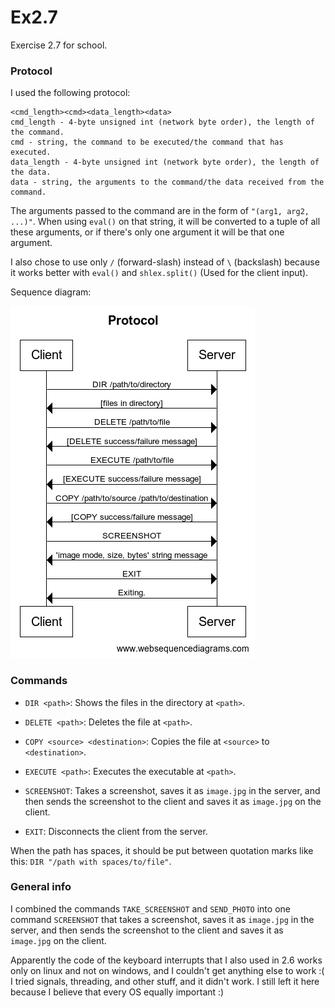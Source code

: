 # Ex2.7
Exercise 2.7 for school.


### Protocol

I used the following protocol:

    <cmd_length><cmd><data_length><data>
    cmd_length - 4-byte unsigned int (network byte order), the length of the command.
    cmd - string, the command to be executed/the command that has executed.
    data_length - 4-byte unsigned int (network byte order), the length of the data.
    data - string, the arguments to the command/the data received from the command.
The arguments passed to the command are in the form of `"(arg1, arg2, ...)"`. When using `eval()` on that string, it
will be converted to a tuple of all these arguments, or if there's only one argument it will be that one argument.

I also chose to use only `/` (forward-slash) instead of `\​` (backslash) because it works better with `eval()` and
`shlex.split()` (Used for the client input).

Sequence diagram:

![sequence diagram](protocol.png)

### Commands

- `DIR <path>`: Shows the files in the directory at `<path>`.

- `DELETE <path>`: Deletes the file at `<path>`.

- `COPY <source> <destination>`: Copies the file at `<source>` to `<destination>`.

- `EXECUTE <path>`: Executes the executable at `<path>`.

- `SCREENSHOT`: Takes a screenshot, saves
it as `image.jpg` in the server, and then sends the screenshot to the client and saves it as `image.jpg` on the client.

- `EXIT`: Disconnects the client from the server.

When the path has spaces, it should be put between quotation marks like this: `DIR "/path with spaces/to/file"`.

### General info

I combined the commands `TAKE_SCREENSHOT` and `SEND_PHOTO` into one command `SCREENSHOT` that takes a screenshot, saves
it as `image.jpg` in the server, and then sends the screenshot to the client and saves it as `image.jpg` on the client.

Apparently the code of the keyboard interrupts that I also used in 2.6 works only on linux and not on windows, and I couldn't get anything else to work :( I tried signals, threading, and other stuff, and it didn't work. I still left it here because I believe that every OS equally important :)
